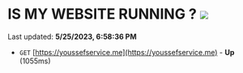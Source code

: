# IS MY WEBSITE RUNNING ? [![](https://img.shields.io/static/v1?label=Sponsor&message=%E2%9D%A4&logo=GitHub&color=%23fe8e86)](https://github.com/sponsors/<username>)

Last updated: **5/25/2023, 6:58:36 PM**

- `GET` [https://youssefservice.me](https://youssefservice.me) - **Up** (1055ms)
